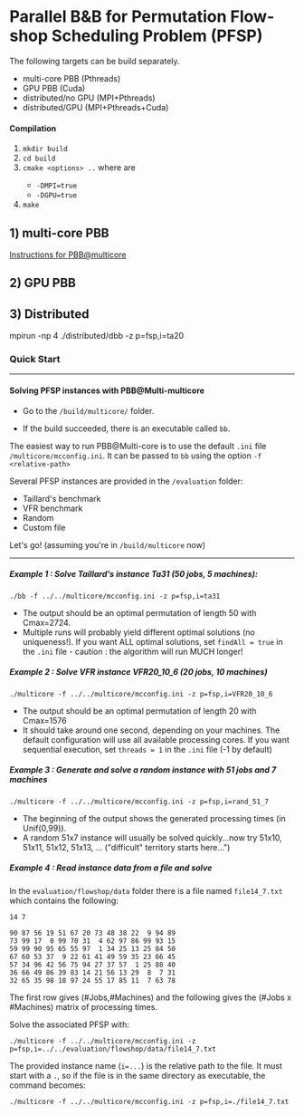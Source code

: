 # Parallel B&B for Permutation Flow-shop Scheduling Problem (PFSP)

The following targets can be build separately.

- multi-core PBB (Pthreads)
- GPU PBB (Cuda)
- distributed/no GPU (MPI+Pthreads)
- distributed/GPU (MPI+Pthreads+Cuda)

#### Compilation
1. `mkdir build`
2. `cd build`
3. `cmake <options> ..` where <options> are
    - `-DMPI=true`
    - `-DGPU=true`
4. `make`

## 1) multi-core PBB

[Instructions for PBB@multicore](./multicore/README.md)

## 2) GPU PBB

## 3) Distributed
mpirun -np 4 ./distributed/dbb -z p=fsp,i=ta20

### Quick Start


_______________

#### Solving PFSP instances with PBB@Multi-multicore

- Go to the `/build/multicore/` folder.

- If the build succeeded, there is an executable called `bb`.

The easiest way to run PBB@Multi-core is to use the default `.ini` file `/multicore/mcconfig.ini`. It can be passed to `bb` using the option `-f <relative-path>`

Several PFSP instances are provided in the `/evaluation` folder:
- Taillard's benchmark
- VFR benchmark
- Random
- Custom file

Let's go! (assuming you're in `/build/multicore` now)

_______________

##### Example 1 : Solve Taillard's instance Ta31 (50 jobs, 5 machines):

`./bb -f ../../multicore/mcconfig.ini -z p=fsp,i=ta31`

- The output should be an optimal permutation of length 50 with Cmax=2724.
- Multiple runs will probably yield different optimal solutions (no uniqueness!). If you want ALL optimal solutions, set `findAll = true` in the `.ini` file - caution : the algorithm will run MUCH longer!

##### Example 2 : Solve VFR instance VFR20_10_6 (20 jobs, 10 machines)

`./multicore -f ../../multicore/mcconfig.ini -z p=fsp,i=VFR20_10_6`

- The output should be an optimal permutation of length 20 with Cmax=1576
- It should take around one second, depending on your machines. The default configuration will use all available processing cores. If you want sequential execution, set `threads = 1` in the `.ini` file (-1 by default)

##### Example 3 : Generate and solve a random instance with 51 jobs and 7 machines

`./multicore -f ../../multicore/mcconfig.ini -z p=fsp,i=rand_51_7`

- The beginning of the output shows the generated processing times (in Unif(0,99)).
- A random 51x7 instance will usually be solved quickly...now try 51x10, 51x11, 51x12, 51x13, ... ("difficult" territory starts here...")


##### Example 4 : Read instance data from a file and solve

In the `evaluation/flowshop/data` folder there is a file named `file14_7.txt` which contains the following:

```
14 7

90 87 56 19 51 67 20 73 48 38 22  9 94 89
73 99 17  0 99 70 31  4 62 97 86 99 93 15
59 99 90 95 65 55 97  1 34 25 13 25 84 50
67 60 53 37  9 22 61 41 49 59 35 23 66 45
57 34 96 42 56 75 94 27 37 57  1 25 88 40
36 66 49 86 39 83 14 21 56 13 29  8  7 31
32 65 35 98 18 97 24 55 17 85 11  7 63 78
```

The first row gives (#Jobs,#Machines) and the following gives the (#Jobs x #Machines) matrix of processing times.

Solve the associated PFSP with:

`./multicore -f ../../multicore/mcconfig.ini -z p=fsp,i=../../evaluation/flowshop/data/file14_7.txt`

The provided instance name (`i=...`) is the relative path to the file. It must start with a `.`, so if the file is in the same directory as executable, the command becomes:

`./multicore -f ../../multicore/mcconfig.ini -z p=fsp,i=./file14_7.txt`
